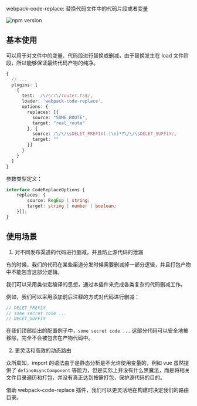 webpack-code-replace: 替换代码文件中的代码片段或者变量

![npm version](https://img.shields.io/npm/v/webpack-code-replace)

## 基本使用

可以用于对文件中的变量、代码段进行替换或删减，由于替换发生在 load 文件阶段，所以能够保证最终代码产物的纯净。

```typescript
{
  // ...
  plugins: [
    {
      test:  /\/src\/router.ts$/,
      loader: 'webpack-code-replace',
      options: {
        replaces: [{
          source: "SOME_ROUTE",
          target: "real_route"
        }, {
          source: /\/\/\sDELET_PREFIX(.|\n)*?\/\/\sDELET_SUFFIX/,
          target: ""
        }]
      }
    }
  ]
}
```

参数类型定义：

```typescript
interface CodeReplaceOptions {
    replaces: {
        source: RegExp | string;
        target: string | number | boolean;
    }[];
}
```

## 使用场景

1. 对不同发布渠道的代码进行删减，并且防止源代码的泄漏

有的时候，我们的代码在某些渠道分发时候需要删减掉一部分逻辑，并且打包产物中不能包含这部分逻辑。

我们可以采用类似宏编译的思想，通过本插件来完成各类复杂的代码删减工作。

例如，我们可以采用添加前后注释的方式对代码进行删减：

```typescript
// DELET_PREFIX
// some secret code ...
// DELET_SUFFIX
```

在我们顶部给出的配置例子中，`some secret code ...` 这部分代码可以安全地被移除，完全不会被包含在产物代码中。

2. 更灵活和高效的动态路由

众所周知，import 的语法由于是静态分析是不允许使用变量的，例如 vue 虽然提供了 `defineAsyncComponent` 等能力，但是实际上并没有什么黑魔法，而是将相关文件目录遍历和打包，并没有真正达到按需打包，保护源代码的目的。

借助 webpack-code-replace 插件，我们可以更灵活地在构建时决定我们的路由目录。